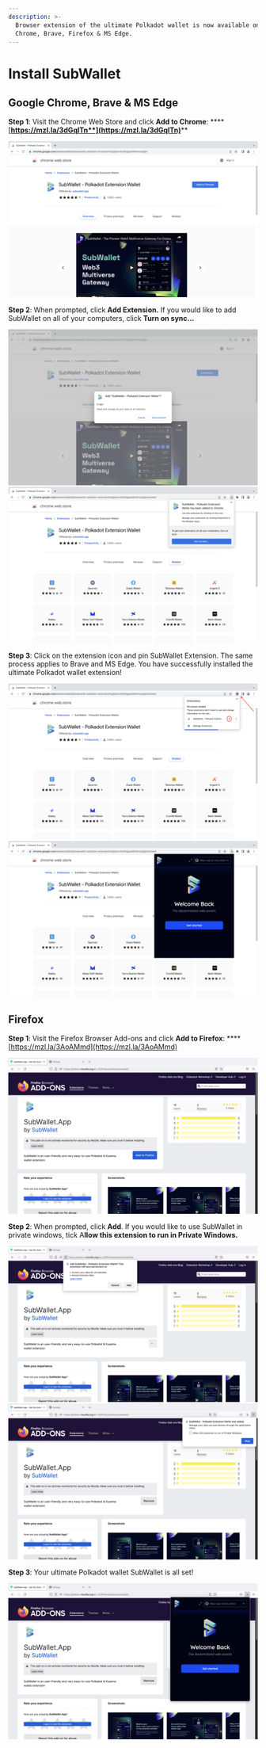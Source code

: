 ```yaml
---
description: >-
  Browser extension of the ultimate Polkadot wallet is now available on Google
  Chrome, Brave, Firefox & MS Edge.
---
```


# Install SubWallet

## Google Chrome, Brave & MS Edge&#x20;

**Step 1**: Visit the Chrome Web Store and click **Add to Chrome**: **** [**https://mzl.la/3dGqlTn**](https://mzl.la/3dGqlTn)****

![](<../../.gitbook/assets/Screen Shot 2022-04-13 at 10.40.59.png>)

**Step 2**: When prompted, click **Add Extension.** If you would like to add SubWallet on all of your computers, click **Turn on sync...**

![2.1](<../../.gitbook/assets/Screen Shot 2022-04-13 at 10.43.15.png>) ![2.2](<../../.gitbook/assets/Screen Shot 2022-04-13 at 10.45.22.png>)

**Step 3**: Click on the extension icon and pin SubWallet Extension. The same process applies to Brave and MS Edge. You have successfully installed the ultimate Polkadot wallet extension!

![3.1](<../../.gitbook/assets/Screen Shot 2022-04-13 at 10.48.29.png>) ![3.2](<../../.gitbook/assets/Screen Shot 2022-04-13 at 10.52.37.png>)

## Firefox&#x20;

**Step 1**: Visit the Firefox Browser Add-ons and click **Add to Firefox**: **** [https://mzl.la/3AoAMmd](https://mzl.la/3AoAMmd)

![](<../../.gitbook/assets/Screen Shot 2022-04-13 at 11.04.30.png>)

**Step 2**: When prompted, click **Add**. If you would like to use SubWallet in private windows, tick A**llow this extension to run in Private Windows.**&#x20;

![2.1](<../../.gitbook/assets/Screen Shot 2022-04-13 at 11.04.38 (1).png>) ![2.2](<../../.gitbook/assets/Screen Shot 2022-04-13 at 11.04.50 (2).png>)

**Step 3**: Your ultimate Polkadot wallet SubWallet is all set!

![](<../../.gitbook/assets/Screen Shot 2022-04-13 at 11.04.57.png>)
